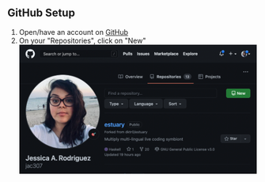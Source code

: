 ## GitHub Setup

1. Open/have an account on [GitHub](https://github.com/)  
2. On your "Repositories", click on "New"  
![new repository](imgs/00.png)
